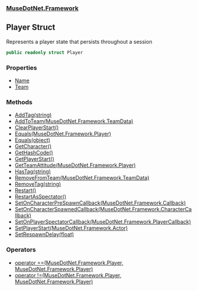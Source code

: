 ### [MuseDotNet.Framework](./MuseDotNet-Framework.md 'MuseDotNet.Framework')
## Player Struct
Represents a player state that persists throughout a session  
```csharp
public readonly struct Player
```
### Properties
- [Name](./Player-Name.md 'MuseDotNet.Framework.Player.Name')
- [Team](./Player-Team.md 'MuseDotNet.Framework.Player.Team')
### Methods
- [AddTag(string)](./Player-AddTag(string).md 'MuseDotNet.Framework.Player.AddTag(string)')
- [AddToTeam(MuseDotNet.Framework.TeamData)](./Player-AddToTeam(TeamData).md 'MuseDotNet.Framework.Player.AddToTeam(MuseDotNet.Framework.TeamData)')
- [ClearPlayerStart()](./Player-ClearPlayerStart().md 'MuseDotNet.Framework.Player.ClearPlayerStart()')
- [Equals(MuseDotNet.Framework.Player)](./Player-Equals(Player).md 'MuseDotNet.Framework.Player.Equals(MuseDotNet.Framework.Player)')
- [Equals(object)](./Player-Equals(object).md 'MuseDotNet.Framework.Player.Equals(object)')
- [GetCharacter()](./Player-GetCharacter().md 'MuseDotNet.Framework.Player.GetCharacter()')
- [GetHashCode()](./Player-GetHashCode().md 'MuseDotNet.Framework.Player.GetHashCode()')
- [GetPlayerStart()](./Player-GetPlayerStart().md 'MuseDotNet.Framework.Player.GetPlayerStart()')
- [GetTeamAttitude(MuseDotNet.Framework.Player)](./Player-GetTeamAttitude(Player).md 'MuseDotNet.Framework.Player.GetTeamAttitude(MuseDotNet.Framework.Player)')
- [HasTag(string)](./Player-HasTag(string).md 'MuseDotNet.Framework.Player.HasTag(string)')
- [RemoveFromTeam(MuseDotNet.Framework.TeamData)](./Player-RemoveFromTeam(TeamData).md 'MuseDotNet.Framework.Player.RemoveFromTeam(MuseDotNet.Framework.TeamData)')
- [RemoveTag(string)](./Player-RemoveTag(string).md 'MuseDotNet.Framework.Player.RemoveTag(string)')
- [Restart()](./Player-Restart().md 'MuseDotNet.Framework.Player.Restart()')
- [RestartAsSpectator()](./Player-RestartAsSpectator().md 'MuseDotNet.Framework.Player.RestartAsSpectator()')
- [SetOnCharacterPreSpawnCallback(MuseDotNet.Framework.Callback)](./Player-SetOnCharacterPreSpawnCallback(Callback).md 'MuseDotNet.Framework.Player.SetOnCharacterPreSpawnCallback(MuseDotNet.Framework.Callback)')
- [SetOnCharacterSpawnedCallback(MuseDotNet.Framework.CharacterCallback)](./Player-SetOnCharacterSpawnedCallback(CharacterCallback).md 'MuseDotNet.Framework.Player.SetOnCharacterSpawnedCallback(MuseDotNet.Framework.CharacterCallback)')
- [SetOnPlayerSpectatorCallback(MuseDotNet.Framework.PlayerCallback)](./Player-SetOnPlayerSpectatorCallback(PlayerCallback).md 'MuseDotNet.Framework.Player.SetOnPlayerSpectatorCallback(MuseDotNet.Framework.PlayerCallback)')
- [SetPlayerStart(MuseDotNet.Framework.Actor)](./Player-SetPlayerStart(Actor).md 'MuseDotNet.Framework.Player.SetPlayerStart(MuseDotNet.Framework.Actor)')
- [SetRespawnDelay(float)](./Player-SetRespawnDelay(float).md 'MuseDotNet.Framework.Player.SetRespawnDelay(float)')
### Operators
- [operator ==(MuseDotNet.Framework.Player, MuseDotNet.Framework.Player)](./Player-op_Equality(Player_Player).md 'MuseDotNet.Framework.Player.op_Equality(MuseDotNet.Framework.Player, MuseDotNet.Framework.Player)')
- [operator !=(MuseDotNet.Framework.Player, MuseDotNet.Framework.Player)](./Player-op_Inequality(Player_Player).md 'MuseDotNet.Framework.Player.op_Inequality(MuseDotNet.Framework.Player, MuseDotNet.Framework.Player)')
